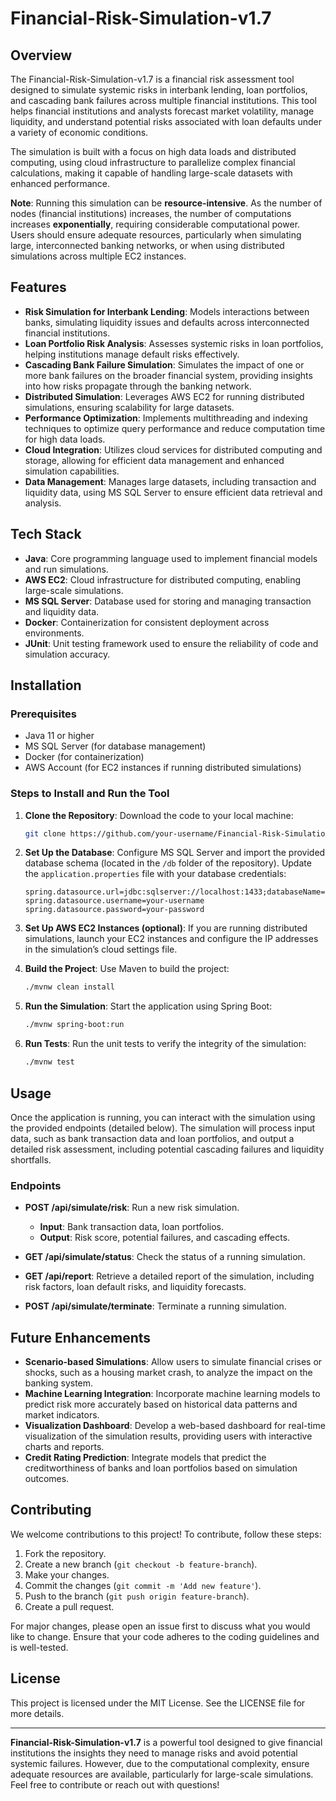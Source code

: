 # Financial-Risk-Simulation-v1.7

## Overview
The Financial-Risk-Simulation-v1.7 is a financial risk assessment tool designed to simulate systemic risks in interbank lending, loan portfolios, and cascading bank failures across multiple financial institutions. This tool helps financial institutions and analysts forecast market volatility, manage liquidity, and understand potential risks associated with loan defaults under a variety of economic conditions.

The simulation is built with a focus on high data loads and distributed computing, using cloud infrastructure to parallelize complex financial calculations, making it capable of handling large-scale datasets with enhanced performance.

**Note**: Running this simulation can be **resource-intensive**. As the number of nodes (financial institutions) increases, the number of computations increases **exponentially**, requiring considerable computational power. Users should ensure adequate resources, particularly when simulating large, interconnected banking networks, or when using distributed simulations across multiple EC2 instances.

## Features
- **Risk Simulation for Interbank Lending**: Models interactions between banks, simulating liquidity issues and defaults across interconnected financial institutions.
- **Loan Portfolio Risk Analysis**: Assesses systemic risks in loan portfolios, helping institutions manage default risks effectively.
- **Cascading Bank Failure Simulation**: Simulates the impact of one or more bank failures on the broader financial system, providing insights into how risks propagate through the banking network.
- **Distributed Simulation**: Leverages AWS EC2 for running distributed simulations, ensuring scalability for large datasets.
- **Performance Optimization**: Implements multithreading and indexing techniques to optimize query performance and reduce computation time for high data loads.
- **Cloud Integration**: Utilizes cloud services for distributed computing and storage, allowing for efficient data management and enhanced simulation capabilities.
- **Data Management**: Manages large datasets, including transaction and liquidity data, using MS SQL Server to ensure efficient data retrieval and analysis.

## Tech Stack
- **Java**: Core programming language used to implement financial models and run simulations.
- **AWS EC2**: Cloud infrastructure for distributed computing, enabling large-scale simulations.
- **MS SQL Server**: Database used for storing and managing transaction and liquidity data.
- **Docker**: Containerization for consistent deployment across environments.
- **JUnit**: Unit testing framework used to ensure the reliability of code and simulation accuracy.

## Installation

### Prerequisites
- Java 11 or higher
- MS SQL Server (for database management)
- Docker (for containerization)
- AWS Account (for EC2 instances if running distributed simulations)

### Steps to Install and Run the Tool

1. **Clone the Repository**: Download the code to your local machine:
    ```bash
    git clone https://github.com/your-username/Financial-Risk-Simulation-v1.7.git
    ```

2. **Set Up the Database**: Configure MS SQL Server and import the provided database schema (located in the `/db` folder of the repository). Update the `application.properties` file with your database credentials:
    ```properties
    spring.datasource.url=jdbc:sqlserver://localhost:1433;databaseName=yourDB
    spring.datasource.username=your-username
    spring.datasource.password=your-password
    ```

3. **Set Up AWS EC2 Instances (optional)**: If you are running distributed simulations, launch your EC2 instances and configure the IP addresses in the simulation’s cloud settings file.

4. **Build the Project**: Use Maven to build the project:
    ```bash
    ./mvnw clean install
    ```

5. **Run the Simulation**: Start the application using Spring Boot:
    ```bash
    ./mvnw spring-boot:run
    ```

6. **Run Tests**: Run the unit tests to verify the integrity of the simulation:
    ```bash
    ./mvnw test
    ```

## Usage
Once the application is running, you can interact with the simulation using the provided endpoints (detailed below). The simulation will process input data, such as bank transaction data and loan portfolios, and output a detailed risk assessment, including potential cascading failures and liquidity shortfalls.

### Endpoints
- **POST /api/simulate/risk**: Run a new risk simulation.
    - **Input**: Bank transaction data, loan portfolios.
    - **Output**: Risk score, potential failures, and cascading effects.
  
- **GET /api/simulate/status**: Check the status of a running simulation.

- **GET /api/report**: Retrieve a detailed report of the simulation, including risk factors, loan default risks, and liquidity forecasts.

- **POST /api/simulate/terminate**: Terminate a running simulation.

## Future Enhancements
- **Scenario-based Simulations**: Allow users to simulate financial crises or shocks, such as a housing market crash, to analyze the impact on the banking system.
- **Machine Learning Integration**: Incorporate machine learning models to predict risk more accurately based on historical data patterns and market indicators.
- **Visualization Dashboard**: Develop a web-based dashboard for real-time visualization of the simulation results, providing users with interactive charts and reports.
- **Credit Rating Prediction**: Integrate models that predict the creditworthiness of banks and loan portfolios based on simulation outcomes.

## Contributing
We welcome contributions to this project! To contribute, follow these steps:
1. Fork the repository.
2. Create a new branch (`git checkout -b feature-branch`).
3. Make your changes.
4. Commit the changes (`git commit -m 'Add new feature'`).
5. Push to the branch (`git push origin feature-branch`).
6. Create a pull request.

For major changes, please open an issue first to discuss what you would like to change. Ensure that your code adheres to the coding guidelines and is well-tested.

## License
This project is licensed under the MIT License. See the LICENSE file for more details.

---

**Financial-Risk-Simulation-v1.7** is a powerful tool designed to give financial institutions the insights they need to manage risks and avoid potential systemic failures. However, due to the computational complexity, ensure adequate resources are available, particularly for large-scale simulations. Feel free to contribute or reach out with questions!

